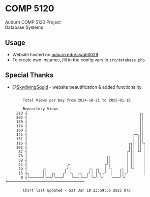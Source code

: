 # COMP 5120
Auburn COMP 5120 Project  
Database Systems

## Usage
- Website hosted on [auburn.edu/~wah0028](https://webhome.auburn.edu/~wah0028/)
- To create own instance, fill in the config vars in `src/database.php`

## Special Thanks
- [@SkydivingSquid](https://github.com/SkydivingSquid) - website beautification & added functionality

```

        Total Views per Day from 2024-10-21 to 2025-01-18

        Repository Views
     218 ┼                                                   ╭╮
     203 ┤                                                   ││
     189 ┤                                                   ││
     174 ┤                                                   ││
     160 ┤                                                   ││
     145 ┤                                                ╭─╮││
     131 ┤                                                │ │││
     116 ┤                                              ╭╮│ ││╰╮
     102 ┤                                              │││ ││ │
      87 ┤                                             ╭╯││ ╰╯ │
      73 ┤                                    ╭╮       │ ││    │
      58 ┤                                    ││       │ ││    │
      44 ┤                  ╭╮               ╭╯│       │ ││    │
      29 ┤       ╭╮        ╭╯│        ╭╮ ╭╮  │ ╰╮   ╭╮ │ ╰╯    │
      15 ┼╮      ││  ╭╮   ╭╯ ╰╮  ╭╮  ╭╯│ │╰╮╭╯  │   ││╭╯       │
       0 ┤╰──────╯╰──╯╰───╯   ╰──╯╰──╯ ╰─╯ ╰╯   ╰───╯╰╯        ╰───────────────────────────────────

        Chart last updated - Sat Jan 18 23:59:35 2025 UTC
        
```
